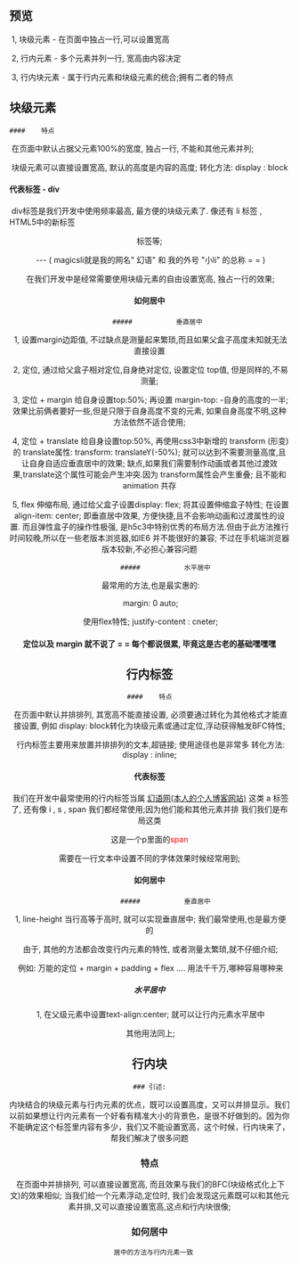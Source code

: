 ## 预览

​	1,  块级元素 - 在页面中独占一行,可以设置宽高

​	2, 行内元素 - 多个元素并列一行, 宽高由内容决定

​	3, 行内块元素 - 属于行内元素和块级元素的统合;拥有二者的特点

## 块级元素

	#### 	特点

​			在页面中默认占据父元素100%的宽度, 独占一行, 不能和其他元素并列;

​			块级元素可以直接设置宽高,  默认的高度是内容的高度; 转化方法:       display : block

#### 	代表标签 - div

​		div标签是我们开发中使用频率最高, 最方便的块级元素了.  像还有 li 标签 , HTML5中的新标签 <header> 标签等;

​										---  ( magicsli就是我的网名" 幻语" 和 我的外号 "小li" 的总称  = = ) 

​		在我们开发中是经常需要使用块级元素的自由设置宽高, 独占一行的效果;

#### 	如何居中

		##### 			垂直居中

​				1, 	设置margin边距值, 不过缺点是测量起来繁琐,而且如果父盒子高度未知就无法直接设置

​				2, 	定位, 通过给父盒子相对定位,自身绝对定位, 设置定位 top值, 但是同样的,不易测量;

​				3, 	定位 + margin 给自身设置top:50%; 再设置 margin-top:  -自身的高度的一半; 效果比前俩者要好一些,但是只限于自身高度不变的元素, 如果自身高度不明,这种方法依然不适合使用;

​				4, 	定位 + translate 给自身设置top:50%, 再使用css3中新增的 transform (形变) 的 translate属性:  transform: translateY(-50%); 就可以达到不需要测量高度,且让自身自适应垂直居中的效果; 缺点,如果我们需要制作动画或者其他过渡效果,translate这个属性可能会产生冲突.因为 transform属性会产生重叠; 且不能和animation 共存

​				5, 	flex 伸缩布局,  通过给父盒子设置display: flex; 将其设置伸缩盒子特性;  在设置 align-item: center; 即垂直居中效果, 方便快捷,且不会影响动画和过渡属性的设置. 而且弹性盒子的操作性极强, 是h5c3中特别优秀的布局方法.但由于此方法推行时间较晚,所以在一些老版本浏览器,如IE6 并不能很好的兼容; 不过在手机端浏览器版本较新,不必担心兼容问题

			##### 			水平居中

​				最常用的方法,也是最实惠的: 

​								margin: 0  auto;

​				使用flex特性;    justify-content : cneter;

#### 			定位以及 margin 就不说了   = = 每个都说很累, 毕竟这是古老的基础嘿嘿嘿





## 行内标签

	#### 	特点

​			在页面中默认并排排列, 其宽高不能直接设置, 必须要通过转化为其他格式才能直接设置, 例如 display: block转化为块级元素或通过定位,浮动获得触发BFC特性; 

​			行内标签主要用来放置并排排列的文本,超链接; 使用途径也是非常多   转化方法:   display : inline;

#### 	代表标签

​			我们在开发中最常使用的行内标签当属 <a href="www.magicsli.com">幻语网(本人的个人博客网站)</a> 这类 a 标签了, 还有像 i , s , span 我们都经常使用;因为他们能和其他元素并排 我们我们是布局这类  <p>这是一个p里面的<span style="color:red">span</span></p>  需要在一行文本中设置不同的字体效果时候经常用到;



#### 	如何居中

			##### 			垂直居中

​					1, line-height  当行高等于高时, 就可以实现垂直居中; 我们最常使用,也是最方便的

​					由于, 其他的方法都会改变行内元素的特性, 或者测量太繁琐,就不仔细介绍;

​			例如:  万能的定位 + margin + padding + flex ....   用法千千万,哪种容易哪种来



##### 			水平居中

​					1, 在父级元素中设置text-align:center; 就可以让行内元素水平居中

​				其他用法同上; 

## 行内块 



	### 引述:

​内块结合的块级元素与行内元素的优点，既可以设置高度，又可以并排显示。我们以前如果想让行内元素有一个好看有精准大小的背景色，是很不好做到的。因为你不能确定这个标签里内容有多少，我们又不能设置宽高，这个时候，行内块来了，帮我们解决了很多问题

### 特点

​		在页面中并排排列, 可以直接设置宽高, 而且效果与我们的BFC(块级格式化上下文)的效果相似; 当我们给一个元素浮动,定位时, 我们会发现这元素既可以和其他元素并排,又可以直接设置宽高,这点和行内块很像;

### 如何居中
  	  居中的方法与行内元素一致
	
	



